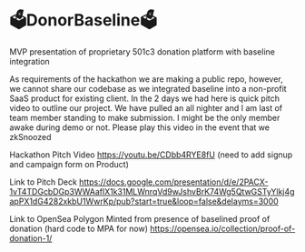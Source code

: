 # 🗳️DonorBaseline🗳️ 
MVP presentation of proprietary 501c3 donation platform with baseline integration

As requirements of the hackathon we are making a public repo, however, we cannot share our codebase as we integrated baseline into a non-profit SaaS product for existing client. In the 2 days we had here is quick pitch video to outline our project. We have pulled an all nighter and I am last of team member standing to make submission. I might be the only member awake during demo or not. Please play this video in the event that we zkSnoozed

Hackathon Pitch Video https://youtu.be/CDbb4RYE8fU (need to add signup and campaign form on Product)

Link to Pitch Deck https://docs.google.com/presentation/d/e/2PACX-1vT4TDGcbDGp3WWAaflX1k31MLWnrqVd9wJshvBrK74Wg5QtwGSTyYlkj4gapPX1dG4282xkbU1WwrKp/pub?start=true&loop=false&delayms=3000

Link to OpenSea Polygon Minted from presence of baselined proof of donation (hard code to MPA for now) https://opensea.io/collection/proof-of-donation-1/
